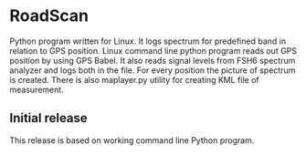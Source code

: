 # RoadScan
 Python program written for Linux. It logs spectrum for predefined band in
relation to GPS position. Linux command line python program reads out GPS 
position by using GPS Babel. It also reads signal levels from FSH6 spectrum 
analyzer and logs both in the file. For every position the picture of spectrum 
is created. There is also maplayer.py utility for creating KML file of measurement.

## Initial release
 This release is based on working command line Python program.
